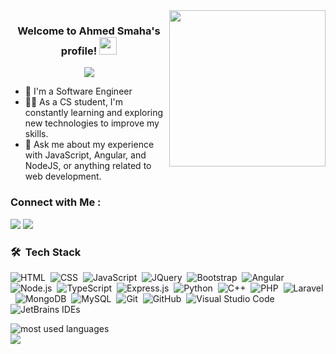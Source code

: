 
<img width="250" align="right" src="https://c.tenor.com/_DOBjnGspYAAAAAM/code-coding.gif">

<h3 align="center">
  Welcome to Ahmed Smaha's profile!
  <img src="https://media.giphy.com/media/hvRJCLFzcasrR4ia7z/giphy.gif" width="28">
</h3>

<p align="center">
  <a href="https://github.com/DenverCoder1/readme-typing-svg"><img src="https://readme-typing-svg.herokuapp.com/?lines=Full-stack%20web%20developer;Always%20learning%20new%20things&font=Fira%20Code&center=true&width=440&height=45&color=f75c7e&vCenter=true&size=22"></a>
</p> 

- 🏢 I'm a Software Engineer
- 👨‍💻 As a CS student, I'm constantly learning and exploring new technologies to improve my skills.
- 💬 Ask me about my experience with JavaScript, Angular, and NodeJS, or anything related to web development.

### Connect with Me :

<a href="https://linkedin.com/in/ahmedrabeasmaha" target="_blank"><img src="https://img.shields.io/badge/-Ahmed%20Rabea%20Smaha-0077B5?style=for-the-badge&logo=Linkedin&logoColor=white"/></a>
<a href="https://wa.me/+201556631000" target="_blank"><img src="https://img.shields.io/badge/-Ahmed%20Rabea%20Smaha-0077B5?style=for-the-badge&logo=WhatsApp&logoColor=white"/></a>
### 🛠 &nbsp;Tech Stack
![HTML](https://img.shields.io/badge/-HTML-05122A?style=flat&logo=HTML5&logoColor=E34F26)&nbsp;
![CSS](https://img.shields.io/badge/-CSS-05122A?style=flat&logo=CSS3&logoColor=1572B6)&nbsp;
![JavaScript](https://img.shields.io/badge/-JavaScript-05122A?style=flat&logo=javascript&logoColor=F7DF1E)&nbsp;
![JQuery](https://img.shields.io/badge/-JQuery-05122A?style=flat&logo=JQuery&logoColor=0769AD)&nbsp;
![Bootstrap](https://img.shields.io/badge/-Bootstrap-05122A?style=flat&logo=bootstrap&logoColor=7952B3)&nbsp;
![Angular](https://img.shields.io/badge/-Angular-05122A?style=flat&logo=angular&logoColor=DD0031)
![Node.js](https://img.shields.io/badge/-Node.js-05122A?style=flat&logo=node.js&logoColor=339933)&nbsp;
![TypeScript](https://img.shields.io/badge/-TypeScript-05122A?style=flat&logo=typescript&logoColor=3178C6)&nbsp;
![Express.js](https://img.shields.io/badge/-Express.js-05122A?style=flat&logo=express&logoColor=FFFFFF)&nbsp;
![Python](https://img.shields.io/badge/-Python-05122A?style=flat&logo=CSS3&logoColor=1572B6)&nbsp;
![C++](https://img.shields.io/badge/-C++-05122A?style=flat&logo=cplusplus&logoColor=00599C)&nbsp;
![PHP](https://img.shields.io/badge/-PHP-05122A?style=flat&logo=php&logoColor=3776AB)&nbsp;
![Laravel](https://img.shields.io/badge/-Laravel-05122A?style=flat&logo=laravel&logoColor=FF2D20)&nbsp;
![MongoDB](https://img.shields.io/badge/-MongoDB-05122A?style=flat&logo=mongodb&logoColor=47A248)&nbsp;
![MySQL](https://img.shields.io/badge/-MySQL-05122A?style=flat&logo=mysql&logoColor=4479A1)&nbsp;
![Git](https://img.shields.io/badge/-Git-05122A?style=flat&logo=git&logoColor=F05032)&nbsp;
![GitHub](https://img.shields.io/badge/-GitHub-05122A?style=flat&logo=github&logoColor=E8E7E7)&nbsp;
![Visual Studio Code](https://img.shields.io/badge/-Visual%20Studio%20Code-05122A?style=flat&logo=visualstudiocode&logoColor=007ACC)&nbsp;
![JetBrains IDEs](https://img.shields.io/badge/-JetBrains%20IDEs-05122A?style=flat&logo=JetBrains&logoColor=FFFFFF)&nbsp;
<!-- ![Sass](https://img.shields.io/badge/-Sass-05122A?style=flat&logo=sass&logoColor=CC6699)&nbsp; -->
<!-- ![Python](https://img.shields.io/badge/-Python%20-05122A?style=flat&logo=python&logoColor=3776AB)&nbsp; -->
<!-- ![C++](https://img.shields.io/badge/-C++-05122A?style=flat&logo=cplusplus&logoColor=00599C)&nbsp; -->




<img align="left" src="https://github-readme-stats.vercel.app/api/top-langs?username=yousefdergham&show_icons=true&locale=en&layout=compact&theme=radical" alt="most used languages" />
<br>
<a href="https://komarev.com/ghpvc/?username=ahmedrabeasmaha&style=for-the-badge">
    <img src="https://komarev.com/ghpvc/?username=ahmedrabeasmaha&style=for-the-badge">
</a>
